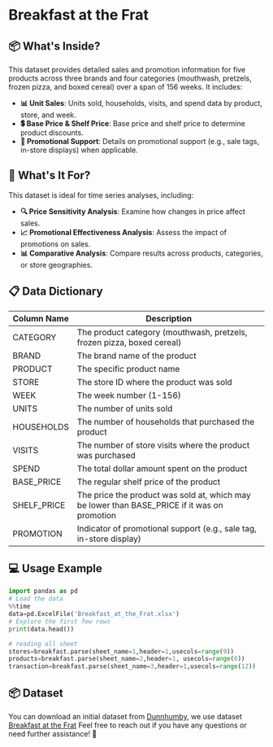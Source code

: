 # Breakfast at the Frat

## 📦 What's Inside?
This dataset provides detailed sales and promotion information for five products across three brands and four categories (mouthwash, pretzels, frozen pizza, and boxed cereal) over a span of 156 weeks. It includes:

- **📊 Unit Sales**: Units sold, households, visits, and spend data by product, store, and week.
- **💲 Base Price & Shelf Price**: Base price and shelf price to determine product discounts.
- **🎯 Promotional Support**: Details on promotional support (e.g., sale tags, in-store displays) when applicable.

## 🎯 What's It For?
This dataset is ideal for time series analyses, including:

- **🔍 Price Sensitivity Analysis**: Examine how changes in price affect sales.
- **📈 Promotional Effectiveness Analysis**: Assess the impact of promotions on sales.
- **📊 Comparative Analysis**: Compare results across products, categories, or store geographies.

## 📋 Data Dictionary

| Column Name  | Description                                                                 |
|--------------|-----------------------------------------------------------------------------|
| CATEGORY     | The product category (mouthwash, pretzels, frozen pizza, boxed cereal)      |
| BRAND        | The brand name of the product                                               |
| PRODUCT      | The specific product name                                                   |
| STORE        | The store ID where the product was sold                                     |
| WEEK         | The week number (1-156)                                                    |
| UNITS        | The number of units sold                                                    |
| HOUSEHOLDS   | The number of households that purchased the product                         |
| VISITS       | The number of store visits where the product was purchased                  |
| SPEND        | The total dollar amount spent on the product                                |
| BASE_PRICE   | The regular shelf price of the product                                      |
| SHELF_PRICE  | The price the product was sold at, which may be lower than BASE_PRICE if it was on promotion |
| PROMOTION    | Indicator of promotional support (e.g., sale tag, in-store display)        |

## 💻 Usage Example

```python
import pandas as pd
# Load the data
%%time
data=pd.ExcelFile('Breakfast_at_the_Frat.xlsx')
# Explore the first few rows
print(data.head())

# reading all sheet
stores=breakfast.parse(sheet_name=1,header=1,usecols=range(9))
products=breakfast.parse(sheet_name=2,header=1, usecols=range(6))
transaction=breakfast.parse(sheet_name=3,header=1,usecols=range(12))
```
## 📦 Dataset
You can download an initial dataset from [Dunnhumby](https://www.dunnhumby.com), we use dataset [Breakfast at the Frat](https://www.dunnhumby.com/source-files)
Feel free to reach out if you have any questions or need further assistance! 🚀
